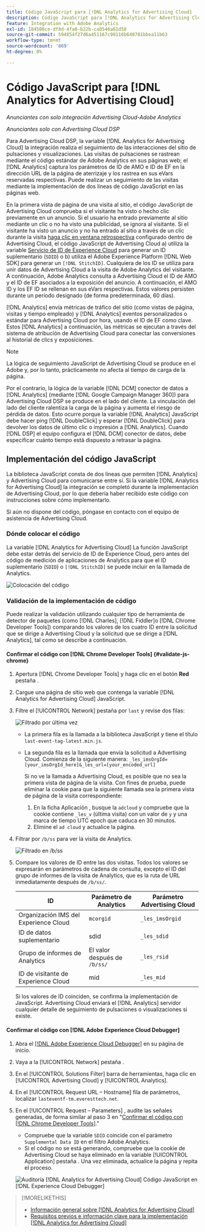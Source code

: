 ```yaml
---
title: Código JavaScript para [!DNL Analytics for Advertising Cloud]
description: Código JavaScript para [!DNL Analytics for Advertising Cloud]
feature: Integration with Adobe Analytics
exl-id: 184508ce-df8d-4fa0-b22b-ca0546a61d58
source-git-commit: 594854f27d6a451167c90116b640781bbea11b63
workflow-type: tm+mt
source-wordcount: '869'
ht-degree: 0%

---
```


# Código JavaScript para [!DNL Analytics for Advertising Cloud]

*Anunciantes con solo integración Advertising Cloud-Adobe Analytics*

*Anunciantes solo con Advertising Cloud DSP*

Para Advertising Cloud DSP, la variable [!DNL Analytics for Advertising Cloud] la integración realiza el seguimiento de las interacciones del sitio de pulsaciones y visualizaciones. Las visitas de pulsaciones se rastrean mediante el código estándar de Adobe Analytics en sus páginas web; el [!DNL Analytics] captura los parámetros de ID de AMO e ID de EF en la dirección URL de la página de aterrizaje y los rastrea en sus eVars reservadas respectivas. Puede realizar un seguimiento de las visitas mediante la implementación de dos líneas de código JavaScript en las páginas web.

En la primera vista de página de una visita al sitio, el código JavaScript de Advertising Cloud comprueba si el visitante ha visto o hecho clic previamente en un anuncio. Si el usuario ha entrado previamente al sitio mediante un clic o no ha visto una publicidad, se ignora al visitante. Si el visitante ha visto un anuncio y no ha entrado al sitio a través de un clic durante la visita [haga clic en ventana retrospectiva](/help/integrations/analytics/prerequisites.md#lookback-a4adc) configurado dentro de Advertising Cloud, el código JavaScript de Advertising Cloud a) utiliza la variable [Servicio de ID de Experience Cloud](https://experienceleague.adobe.com/docs/id-service/using/home.html) para generar un ID suplementario (`SDID`) o b) utiliza el Adobe Experience Platform [!DNL Web SDK] para generar un `[!DNL StitchID]`. Cualquiera de los ID se utiliza para unir datos de Advertising Cloud a la visita de Adobe Analytics del visitante. A continuación, Adobe Analytics consulta a Advertising Cloud el ID de AMO y el ID de EF asociados a la exposición del anuncio. A continuación, el AMO ID y los EF ID se rellenan en sus eVars respectivas. Estos valores persisten durante un período designado (de forma predeterminada, 60 días).

[!DNL Analytics] envía métricas de tráfico del sitio (como vistas de página, visitas y tiempo empleado) y [!DNL Analytics] eventos personalizados o estándar para Advertising Cloud por hora, usando el ID de EF como clave. Estos [!DNL Analytics] a continuación, las métricas se ejecutan a través del sistema de atribución de Advertising Cloud para conectar las conversiones al historial de clics y exposiciones.

>[!NOTE]
>
>La lógica de seguimiento JavaScript de Advertising Cloud se produce en el Adobe y, por lo tanto, prácticamente no afecta al tiempo de carga de la página.
>
>Por el contrario, la lógica de la variable [!DNL DCM] conector de datos a [!DNL Analytics] (mediante [!DNL Google Campaign Manager 360]) para Advertising Cloud DSP se produce en el lado del cliente. La vinculación del lado del cliente ralentiza la carga de la página y aumenta el riesgo de pérdida de datos. Esto ocurre porque la variable [!DNL Analytics] JavaScript debe hacer ping [!DNL DoubleClick] y esperar [!DNL DoubleClick] para devolver los datos de último clic o impresión a [!DNL Analytics]. Cuando [!DNL DSP] el equipo configura el [!DNL DCM] conector de datos, debe especificar cuánto tiempo está dispuesto a retrasar la página.

## Implementación del código JavaScript

La biblioteca JavaScript consta de dos líneas que permiten [!DNL Analytics] y Advertising Cloud para comunicarse entre sí. Si la variable [!DNL Analytics for Advertising Cloud] la integración se completó durante la implementación de Advertising Cloud, por lo que debería haber recibido este código con instrucciones sobre cómo implementarlo.

Si aún no dispone del código, póngase en contacto con el equipo de asistencia de Advertising Cloud.

### Dónde colocar el código

La variable [!DNL Analytics for Advertising Cloud] La función JavaScript debe estar detrás del servicio de ID de Experience Cloud, pero antes del código de medición de aplicaciones de Analytics para que el ID suplementario (`SDID`) o `[!DNL StitchID]` se puede incluir en la llamada de Analytics.

![Colocación del código](/help/integrations/assets/a4adc-code-placement.png)

### Validación de la implementación de código

Puede realizar la validación utilizando cualquier tipo de herramienta de detector de paquetes (como [!DNL Charles], [!DNL Fiddler]o [!DNL Chrome Developer Tools]) comparando los valores de los cuatro ID entre la solicitud que se dirige a Advertising Cloud y la solicitud que se dirige a [!DNL Analytics], tal como se describe a continuación.

#### Confirmar el código con [!DNL Chrome Developer Tools] {#validate-js-chrome}

1. Apertura [!DNL Chrome Developer Tools] y haga clic en el botón **Red** pestaña .
1. Cargue una página de sitio web que contenga la variable [!DNL Analytics for Advertising Cloud] JavaScript.
1. Filtre el [!UICONTROL Network] pestaña por `last` y revise dos filas:

   ![Filtrado por última vez](/help/integrations/assets/a4adc-code-validation-filter-last.png)

   * La primera fila es la llamada a la biblioteca JavaScript y tiene el título `last-event-tag-latest.min.js`.
   * La segunda fila es la llamada que envía la solicitud a Advertising Cloud. Comienza de la siguiente manera: `_les_imsOrgId=[your_imsOrgId_here]&_les_url=[your_encoded_url]`

      Si no ve la llamada a Advertising Cloud, es posible que no sea la primera vista de página de la visita. Con fines de prueba, puede eliminar la cookie para que la siguiente llamada sea la primera vista de página de la visita correspondiente:

      1. En la ficha Aplicación , busque la `adcloud` y compruebe que la cookie contiene `_les_v` (última visita) con un valor de `y` y una marca de tiempo UTC epoch que caduca en 30 minutos.
      1. Elimine el `ad cloud` y actualice la página.
1. Filtrar por `/b/ss` para ver la visita de Analytics.

   ![Filtrado en `/b/ss`](/help/integrations/assets/a4adc-code-validation-filter-bss.png)

1. Compare los valores de ID entre las dos visitas. Todos los valores se expresarán en parámetros de cadena de consulta, excepto el ID del grupo de informes de la visita de Analytics, que es la ruta de URL inmediatamente después de `/b/ss/`.

   | ID | Parámetro de Analytics | Parámetro Advertising Cloud |
   |--- |--- |--- |
   | Organización IMS del Experience Cloud | `mcorgid` | `_les_imsOrgid` |
   | ID de datos suplementario | sdid | `_les_sdid` |
   | Grupo de informes de Analytics | El valor después de `/b/ss/` | `_les_rsid` |
   | ID de visitante de Experience Cloud | mid | `_les_mid` |

   Si los valores de ID coinciden, se confirma la implementación de JavaScript. Advertising Cloud enviará el [!DNL Analytics] servidor cualquier detalle de seguimiento de pulsaciones o visualizaciones si existe.

#### Confirmar el código con [!DNL Adobe Experience Cloud Debugger]

1. Abra el [[!DNL Adobe Experience Cloud Debugger]](https://experienceleague.adobe.com/docs/debugger/using/run-debugger.html) en su página de inicio.
1. Vaya a la [!UICONTROL Network] pestaña .
1. En el [!UICONTROL Solutions Filter] barra de herramientas, haga clic en [!UICONTROL Advertising Cloud] y [!UICONTROL Analytics].
1. En el [!UICONTROL Request URL – Hostname] fila de parámetros, localizar `lasteventf-tm.everesttech.net`.
1. En el [!UICONTROL Request – Parameters] , audite las señales generadas, de forma similar al paso 3 en &quot;[Confirmar el código con [!DNL Chrome Developer Tools]](#validate-js-chrome).&quot;
   * Compruebe que la variable `SDID` coincide con el parámetro `Supplemental Data ID` en el filtro Adobe Analytics.
   * Si el código no se está generando, compruebe que la cookie de Advertising Cloud se haya eliminado en la variable [!UICONTROL Application] pestaña . Una vez eliminada, actualice la página y repita el proceso.

   ![Auditoría [!DNL Analytics for Advertising Cloud] Código JavaScript en [!DNL Experience Cloud Debugger]](/help/integrations/assets/a4adc-js-audit-debugger.png)

>[!MORELIKETHIS]
>
>* [Información general sobre [!DNL Analytics for Advertising Cloud]](overview.md)
>* [Requisitos previos e información clave para la implementación [!DNL Analytics for Advertising Cloud]](prerequisites.md)

